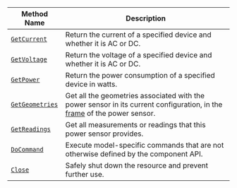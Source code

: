 <!-- prettier-ignore -->
Method Name | Description
----------- | -----------
[`GetCurrent`](/build/configure/components/power-sensor/#getcurrent) | Return the current of a specified device and whether it is AC or DC.
[`GetVoltage`](/build/configure/components/power-sensor/#getvoltage) | Return the voltage of a specified device and whether it is AC or DC.
[`GetPower`](/build/configure/components/power-sensor/#getpower) | Return the power consumption of a specified device in watts.
[`GetGeometries`](/build/configure/components/power-sensor/#getgeometries) | Get all the geometries associated with the power sensor in its current configuration, in the [frame](/build/configure/services/frame-system/) of the power sensor.
[`GetReadings`](/build/configure/components/power-sensor/#getreadings) | Get all measurements or readings that this power sensor provides.
[`DoCommand`](/build/configure/components/power-sensor/#docommand) | Execute model-specific commands that are not otherwise defined by the component API.
[`Close`](/build/configure/components/power-sensor/#close) | Safely shut down the resource and prevent further use.
